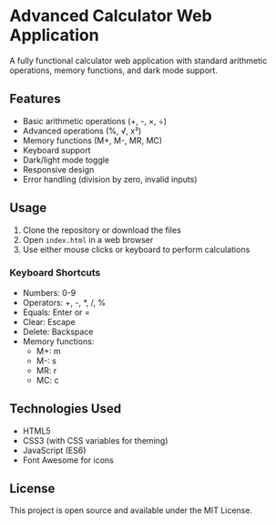 # Advanced Calculator Web Application

A fully functional calculator web application with standard arithmetic operations, memory functions, and dark mode support.

## Features

- Basic arithmetic operations (+, -, ×, ÷)
- Advanced operations (%, √, x²)
- Memory functions (M+, M-, MR, MC)
- Keyboard support
- Dark/light mode toggle
- Responsive design
- Error handling (division by zero, invalid inputs)

## Usage

1. Clone the repository or download the files
2. Open `index.html` in a web browser
3. Use either mouse clicks or keyboard to perform calculations

### Keyboard Shortcuts

- Numbers: 0-9
- Operators: +, -, *, /, %
- Equals: Enter or =
- Clear: Escape
- Delete: Backspace
- Memory functions:
  - M+: m
  - M-: s
  - MR: r
  - MC: c

## Technologies Used

- HTML5
- CSS3 (with CSS variables for theming)
- JavaScript (ES6)
- Font Awesome for icons

## License

This project is open source and available under the MIT License.